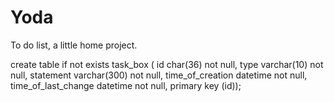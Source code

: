 # Yoda
To do list, a little home project.

create table if not exists task_box (
    id char(36) not null,
    type varchar(10) not null,
    statement varchar(300) not null,
    time_of_creation datetime not null,
    time_of_last_change datetime not null, primary key (id));